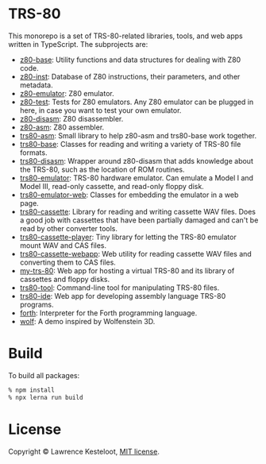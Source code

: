 # TRS-80

This monorepo is a set of TRS-80-related libraries, tools, and web apps written
in TypeScript. The subprojects are:

* [z80-base](packages/z80-base): Utility functions and data structures for dealing with Z80 code.
* [z80-inst](packages/z80-inst): Database of Z80 instructions, their parameters, and other metadata.
* [z80-emulator](packages/z80-emulator): Z80 emulator.
* [z80-test](packages/z80-test): Tests for Z80 emulators. Any Z80 emulator can be plugged in here, in case you want to test your own emulator.
* [z80-disasm](packages/z80-disasm): Z80 disassembler.
* [z80-asm](packages/z80-asm): Z80 assembler.
* [trs80-asm](packages/trs80-asm): Small library to help z80-asm and trs80-base work together.
* [trs80-base](packages/trs80-base): Classes for reading and writing a variety of TRS-80 file formats.
* [trs80-disasm](packages/trs80-disasm): Wrapper around z80-disasm that adds knowledge about the TRS-80, such as the location of ROM routines.
* [trs80-emulator](packages/trs80-emulator): TRS-80 hardware emulator. Can emulate a Model I and Model III, read-only cassette, and read-only floppy disk.
* [trs80-emulator-web](packages/trs80-emulator-web): Classes for embedding the emulator in a web page.
* [trs80-cassette](packages/trs80-cassette): Library for reading and writing cassette WAV files. Does a good job with cassettes that have been partially damaged and can't be read by other converter tools.
* [trs80-cassette-player](packages/trs80-cassette-player): Tiny library for letting the TRS-80 emulator mount WAV and CAS files.
* [trs80-cassette-webapp](packages/trs80-cassette-webapp): Web utility for reading cassette WAV files and converting them to CAS files.
* [my-trs-80](packages/my-trs-80): Web app for hosting a virtual TRS-80 and its library of cassettes and floppy disks.
* [trs80-tool](packages/trs80-tool): Command-line tool for manipulating TRS-80 files.
* [trs80-ide](packages/trs80-ide): Web app for developing assembly language TRS-80 programs.
* [forth](apps/forth): Interpreter for the Forth programming language.
* [wolf](apps/wolf): A demo inspired by Wolfenstein 3D.

# Build

To build all packages:

```sh
% npm install
% npx lerna run build
```

# License

Copyright &copy; Lawrence Kesteloot, [MIT license](LICENSE).


